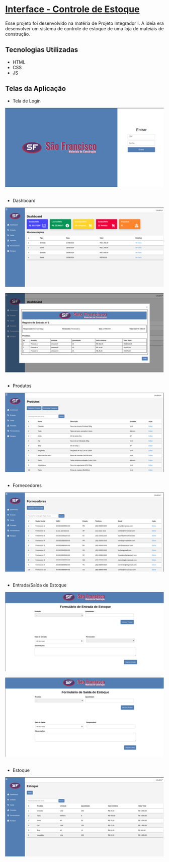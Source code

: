 # [Interface - Controle de Estoque](https://emersonviniciusbraga.github.io/Controle-de-Estoque---Loja/dashboard.html)

<p style="text-align: justify;">
Esse projeto foi desenvolvido na matéria de Projeto Integrador I. A ideia era desenvolver um sistema de controle de estoque de uma loja de mateiais de construção.</p>


## Tecnologias Utilizadas

<ul>
    <li>HTML</li>
    <li>CSS</li>
    <li>JS</li>
</ul>

## Telas da Aplicação


<ul>
    <li>Tela de Login</li>
</ul>

<div style="display: inline_block">
    <img style="text-align: center;" src="img readme/login.png">
</div><br>

<ul>
    <li>Dashboard</li>
</ul>

<div style="display: inline_block">
    <img style="text-align: center;" src="img readme/painel.png">
</div><br>

<div style="display: inline_block">
    <img style="text-align: center;" src="img readme/extrato.png">
</div><br>

<ul>
    <li>Produtos</li>
</ul>

<div style="display: inline_block">
    <img style="text-align: center;" src="img readme/produtos.png">
</div><br>

<ul>
    <li>Fornecedores</li>
</ul>

<div style="display: inline_block">
    <img style="text-align: center;" src="img readme/fornecedores.png">
</div><br>

<ul>
    <li>Entrada/Saída de Estoque</li>
</ul>

<div style="display: inline_block">
    <img style="text-align: center;" src="img readme/entrada.png">
</div><br>

<div style="display: inline_block">
    <img style="text-align: center;" src="img readme/saida.png">
</div><br>

<ul>
    <li>Estoque</li>
</ul>

<div style="display: inline_block">
    <img style="text-align: center;" src="img readme/estoque.png">
</div><br>